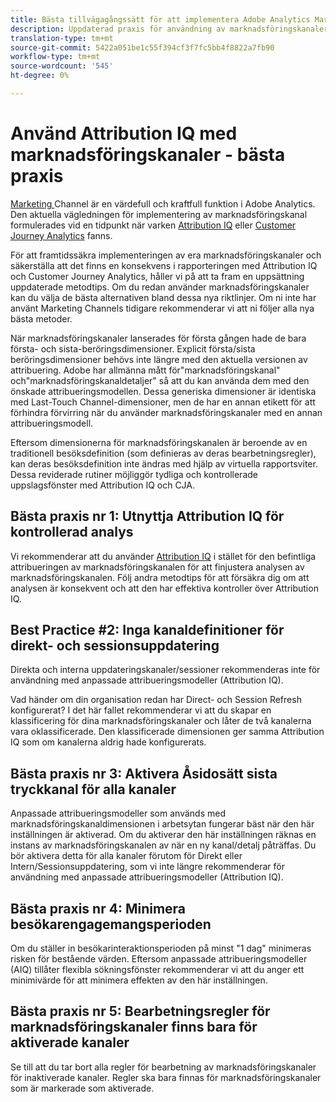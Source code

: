 ```yaml
---
title: Bästa tillvägagångssätt för att implementera Adobe Analytics Marketing Channels
description: Uppdaterad praxis för användning av marknadsföringskanaler med Attribution IQ och Customer Journey Analytics
translation-type: tm+mt
source-git-commit: 5422a051be1c55f394cf3f7fc5bb4f8822a7fb90
workflow-type: tm+mt
source-wordcount: '545'
ht-degree: 0%

---
```



# Använd Attribution IQ med marknadsföringskanaler - bästa praxis

[Marketing ](/help/components/c-marketing-channels/c-getting-started-mchannel.md) Channel är en värdefull och kraftfull funktion i Adobe Analytics. Den aktuella vägledningen för implementering av marknadsföringskanal formulerades vid en tidpunkt när varken [Attribution IQ](https://experienceleague.corp.adobe.com/docs/analytics/analyze/analysis-workspace/attribution/overview.html?lang=en#analysis-workspace) eller [Customer Journey Analytics](https://experienceleague.adobe.com/docs/analytics-platform/using/cja-usecases/marketing-channels.html?lang=en#cja-usecases) fanns.

För att framtidssäkra implementeringen av era marknadsföringskanaler och säkerställa att det finns en konsekvens i rapporteringen med Attribution IQ och Customer Journey Analytics, håller vi på att ta fram en uppsättning uppdaterade metodtips. Om du redan använder marknadsföringskanaler kan du välja de bästa alternativen bland dessa nya riktlinjer. Om ni inte har använt Marketing Channels tidigare rekommenderar vi att ni följer alla nya bästa metoder.

När marknadsföringskanaler lanserades för första gången hade de bara första- och sista-beröringsdimensioner. Explicit första/sista beröringsdimensioner behövs inte längre med den aktuella versionen av attribuering. Adobe har allmänna mått för&quot;marknadsföringskanal&quot; och&quot;marknadsföringskanaldetaljer&quot; så att du kan använda dem med den önskade attribueringsmodellen. Dessa generiska dimensioner är identiska med Last-Touch Channel-dimensioner, men de har en annan etikett för att förhindra förvirring när du använder marknadsföringskanaler med en annan attribueringsmodell.

Eftersom dimensionerna för marknadsföringskanalen är beroende av en traditionell besöksdefinition (som definieras av deras bearbetningsregler), kan deras besöksdefinition inte ändras med hjälp av virtuella rapportsviter. Dessa reviderade rutiner möjliggör tydliga och kontrollerade uppslagsfönster med Attribution IQ och CJA.

## Bästa praxis nr 1: Utnyttja Attribution IQ för kontrollerad analys

Vi rekommenderar att du använder [Attribution IQ](https://experienceleague.corp.adobe.com/docs/analytics/analyze/analysis-workspace/attribution/overview.html?lang=en#analysis-workspace) i stället för den befintliga attribueringen av marknadsföringskanalen för att finjustera analysen av marknadsföringskanalen. Följ andra metodtips för att försäkra dig om att analysen är konsekvent och att den har effektiva kontroller över Attribution IQ.

## Best Practice #2: Inga kanaldefinitioner för direkt- och sessionsuppdatering

Direkta och interna uppdateringskanaler/sessioner rekommenderas inte för användning med anpassade attribueringsmodeller (Attribution IQ).

Vad händer om din organisation redan har Direct- och Session Refresh konfigurerat? I det här fallet rekommenderar vi att du skapar en klassificering för dina marknadsföringskanaler och låter de två kanalerna vara oklassificerade. Den klassificerade dimensionen ger samma Attribution IQ som om kanalerna aldrig hade konfigurerats.

## Bästa praxis nr 3: Aktivera Åsidosätt sista tryckkanal för alla kanaler

Anpassade attribueringsmodeller som används med marknadsföringskanaldimensionen i arbetsytan fungerar bäst när den här inställningen är aktiverad. Om du aktiverar den här inställningen räknas en instans av marknadsföringskanalen av när en ny kanal/detalj påträffas. Du bör aktivera detta för alla kanaler förutom för Direkt eller Intern/Sessionsuppdatering, som vi inte längre rekommenderar för användning med anpassade attribueringsmodeller (Attribution IQ).

## Bästa praxis nr 4: Minimera besökarengagemangsperioden

Om du ställer in besökarinteraktionsperioden på minst &quot;1 dag&quot; minimeras risken för bestående värden. Eftersom anpassade attribueringsmodeller (AIQ) tillåter flexibla sökningsfönster rekommenderar vi att du anger ett minimivärde för att minimera effekten av den här inställningen.

## Bästa praxis nr 5: Bearbetningsregler för marknadsföringskanaler finns bara för aktiverade kanaler

Se till att du tar bort alla regler för bearbetning av marknadsföringskanaler för inaktiverade kanaler. Regler ska bara finnas för marknadsföringskanaler som är markerade som aktiverade.
